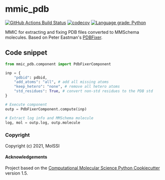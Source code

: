 mmic_pdb
==============================
[//]: # (Badges)
[![GitHub Actions Build Status](https://github.com/MolSSI/mmic_pdb/workflows/CI/badge.svg)](https://github.com/MolSSI/mmic_pdb/actions?query=workflow%3ACI)
[![codecov](https://codecov.io/gh/MolSSI/mmic_pdb/branch/main/graph/badge.svg)](https://codecov.io/gh/MolSSI/mmic_pdb/branch/main)
[![Language grade: Python](https://img.shields.io/lgtm/grade/python/g/MolSSI/mmic_pdb.svg?logo=lgtm&logoWidth=18)](https://lgtm.com/projects/g/MolSSI/mmic_pdb/context:python)

MMIC for extracting and fixing PDB files converted to MMSchema molecules. Based on Peter Eastman's [PDBFixer](https://github.com/openmm/pdbfixer).


## Code snippet

```python
from mmic_pdb.component import PdbFixerComponent

inp = {
    "pdbid": pdbid,
    "add_atoms": "all", # add all missing atoms
    "keep_hetero": "none", # remove all hetero atoms
    "std_residues": True, # convert non-std residues to the PDB std
}

# Execute component
outp = PdbFixerComponent.compute(inp)

# Extract log info and MMSchema molecule
log, mol = outp.log, outp.molecule
```

### Copyright

Copyright (c) 2021, MolSSI


#### Acknowledgements
 
Project based on the 
[Computational Molecular Science Python Cookiecutter](https://github.com/molssi/cookiecutter-cms) version 1.5.
